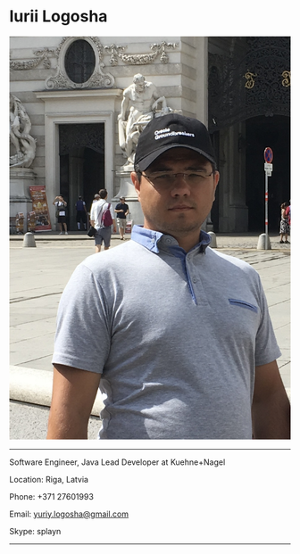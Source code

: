 # Iurii Logosha

![Iurii Logosha][ylogo]

---

Software Engineer, Java Lead Developer at Kuehne+Nagel
   
Location: Riga, Latvia
   
Phone: +371 27601993

Email: yuriy.logosha@gmail.com

Skype: splayn

---








[ylogo]: 727FB3A8-DB6B-4818-92E1-59DB0EEC764A_1_201_a.jpeg "Iurii Logosha"
